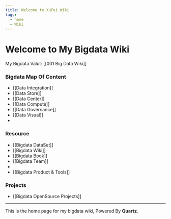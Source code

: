 ```yaml
---
title: Welcome to XuFei Wiki
tags:
  - home
  - Wiki
---
```



# Welcome to My Bigdata Wiki

My Bigdata Valut: [[001 Big Data Wiki]]  


### Bigdata Map Of Content 

- [[Data Integration]]
- [[Data Store]]
- [[Data Center]]
- [[Data Compute]]
- [[Data Governance]]
- [[Data Visual]]
- 

### Resource 

- [[Bigdata DataSet]]
- [[Bigdata Wiki]]
- [[Bigdata Book]]
- [[Bigdata Team]]
- 
- [[Bigdata Product & Tools]]

### Projects

- [[Bigdata OpenSource Projects]]


---------

This is the home page for my bigdata wiki, Powered By **Quartz**.